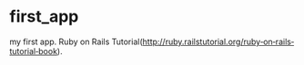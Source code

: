 first_app
=========

my first app. Ruby on Rails Tutorial(http://ruby.railstutorial.org/ruby­‐on­‐rails­‐tutorial­‐book).

